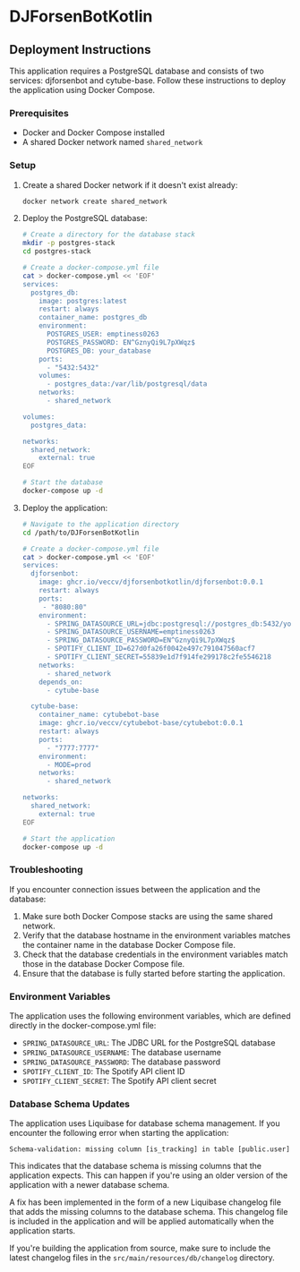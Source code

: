 # DJForsenBotKotlin

## Deployment Instructions

This application requires a PostgreSQL database and consists of two services: djforsenbot and cytube-base. Follow these
instructions to deploy the application using Docker Compose.

### Prerequisites

- Docker and Docker Compose installed
- A shared Docker network named `shared_network`

### Setup

1. Create a shared Docker network if it doesn't exist already:
   ```bash
   docker network create shared_network
   ```

2. Deploy the PostgreSQL database:
   ```bash
   # Create a directory for the database stack
   mkdir -p postgres-stack
   cd postgres-stack

   # Create a docker-compose.yml file
   cat > docker-compose.yml << 'EOF'
   services:
     postgres_db:
       image: postgres:latest
       restart: always
       container_name: postgres_db
       environment:
         POSTGRES_USER: emptiness0263
         POSTGRES_PASSWORD: EN^GznyQi9L7pXWqz$
         POSTGRES_DB: your_database
       ports:
         - "5432:5432"
       volumes:
         - postgres_data:/var/lib/postgresql/data
       networks:
         - shared_network

   volumes:
     postgres_data:

   networks:
     shared_network:
       external: true
   EOF

   # Start the database
   docker-compose up -d
   ```

3. Deploy the application:
   ```bash
   # Navigate to the application directory
   cd /path/to/DJForsenBotKotlin

   # Create a docker-compose.yml file
   cat > docker-compose.yml << 'EOF'
   services:
     djforsenbot:
       image: ghcr.io/veccv/djforsenbotkotlin/djforsenbot:0.0.1
       restart: always
       ports:
        - "8080:80"
       environment:
         - SPRING_DATASOURCE_URL=jdbc:postgresql://postgres_db:5432/your_database
         - SPRING_DATASOURCE_USERNAME=emptiness0263
         - SPRING_DATASOURCE_PASSWORD=EN^GznyQi9L7pXWqz$
         - SPOTIFY_CLIENT_ID=627d0fa26f0042e497c791047560acf7
         - SPOTIFY_CLIENT_SECRET=55839e1d7f914fe299178c2fe5546218
       networks:
         - shared_network
       depends_on:
         - cytube-base

     cytube-base:
       container_name: cytubebot-base
       image: ghcr.io/veccv/cytubebot-base/cytubebot:0.0.1
       restart: always
       ports:
         - "7777:7777"
       environment:
         - MODE=prod
       networks:
         - shared_network

   networks:
     shared_network:
       external: true
   EOF

   # Start the application
   docker-compose up -d
   ```

### Troubleshooting

If you encounter connection issues between the application and the database:

1. Make sure both Docker Compose stacks are using the same shared network.
2. Verify that the database hostname in the environment variables matches the container name in the database Docker
   Compose file.
3. Check that the database credentials in the environment variables match those in the database Docker Compose file.
4. Ensure that the database is fully started before starting the application.

### Environment Variables

The application uses the following environment variables, which are defined directly in the docker-compose.yml file:

- `SPRING_DATASOURCE_URL`: The JDBC URL for the PostgreSQL database
- `SPRING_DATASOURCE_USERNAME`: The database username
- `SPRING_DATASOURCE_PASSWORD`: The database password
- `SPOTIFY_CLIENT_ID`: The Spotify API client ID
- `SPOTIFY_CLIENT_SECRET`: The Spotify API client secret

### Database Schema Updates

The application uses Liquibase for database schema management. If you encounter the following error when starting the
application:

```
Schema-validation: missing column [is_tracking] in table [public.user]
```

This indicates that the database schema is missing columns that the application expects. This can happen if you're using
an older version of the application with a newer database schema.

A fix has been implemented in the form of a new Liquibase changelog file that adds the missing columns to the database
schema. This changelog file is included in the application and will be applied automatically when the application
starts.

If you're building the application from source, make sure to include the latest changelog files in the
`src/main/resources/db/changelog` directory.
